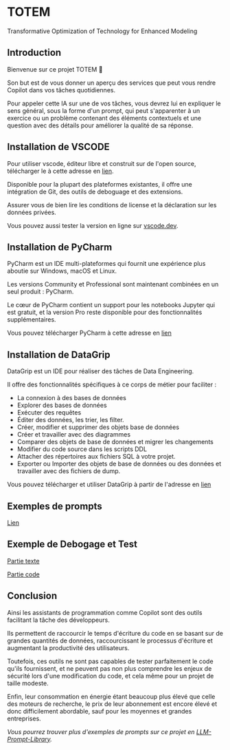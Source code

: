 # TOTEM
Transformative Optimization of Technology for Enhanced Modeling

## Introduction

Bienvenue sur ce projet TOTEM 💫

Son but est de vous donner un aperçu des services que peut vous rendre Copilot dans vos tâches quotidiennes.

Pour appeler cette IA sur une de vos tâches, vous devrez lui en expliquer le sens général, sous 
la forme d'un prompt, qui peut s'apparenter à un exercice ou un problème contenant des éléments
contextuels et une question avec des détails pour améliorer la qualité de sa réponse.

## Installation de VSCODE

Pour utiliser vscode, éditeur libre et construit sur de l'open source, télécharger le à cette adresse en [lien](https://code.visualstudio.com/download).

Disponible pour la plupart des plateformes existantes, il offre une intégration de Git, des outils de deboguage et des extensions.

Assurer vous de bien lire les conditions de license et la déclaration sur les données privées.

Vous pouvez aussi tester la version en ligne sur [vscode.dev](vscode.dev).

## Installation de PyCharm

PyCharm est un IDE multi-plateformes qui fournit une expérience plus aboutie sur Windows, macOS et Linux.

Les versions Community et Professional sont maintenant combinées en un seul produit : PyCharm.

Le cœur de PyCharm contient un support pour les notebooks Jupyter qui est gratuit, et la version Pro reste disponible pour des fonctionnalités supplémentaires.

Vous pouvez télécharger PyCharm à cette adresse en [lien](https://www.jetbrains.com/fr-fr/pycharm/download/?section=windows)

## Installation de DataGrip

DataGrip est un IDE pour réaliser des tâches de Data Engineering.

Il offre des fonctionnalités spécifiques à ce corps de métier pour faciliter :

* La connexion à des bases de données
* Explorer des bases de données
* Exécuter des requêtes
* Éditer des données, les trier, les filter.
* Créer, modifier et supprimer des objets base de données
* Créer et travailler avec des diagrammes
* Comparer des objets de base de données et migrer les changements
* Modifier du code source dans les scripts DDL
* Attacher des répertoires aux fichiers SQL à votre projet.
* Exporter ou Importer des objets de base de données ou des données et travailler avec des fichiers de dump.

Vous pouvez télécharger et utiliser DataGrip à partir de l'adresse en [lien](https://www.jetbrains.com/help/datagrip/installation-guide.html#standalone)

## Exemples de prompts

[Lien](docs/exemples_de_prompts.md)
## Exemple de Debogage et Test

[Partie texte](docs/debogage_et_tests.adoc)

[Partie code](docs/test_validation_email.ipynb)

## Conclusion

Ainsi les assistants de programmation comme Copilot sont des outils facilitant la tâche des développeurs.

Ils permettent de raccourcir le temps d'écriture du code en se basant sur de grandes quantités
de données, raccourcissant le processus d'écriture et augmentant la productivité des utilisateurs.

Toutefois, ces outils ne sont pas capables de tester parfaitement le code qu'ils fournissent, et ne peuvent pas non plus comprendre les enjeux de sécurité lors d'une modification du code, et cela même pour un projet de taille modeste.

Enfin, leur consommation en énergie étant beaucoup plus élevé que celle des moteurs de recherche,
le prix de leur abonnement est encore élevé et donc difficilement abordable, sauf pour les moyennes et grandes entreprises.

*Vous pourrez trouver plus d'exemples de prompts sur ce projet en [LLM-Prompt-Library](https://github.com/sha-cmd/LLM-Prompt-Library).*